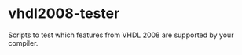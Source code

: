 vhdl2008-tester
===============

Scripts to test which features from VHDL 2008 are supported by your compiler.
